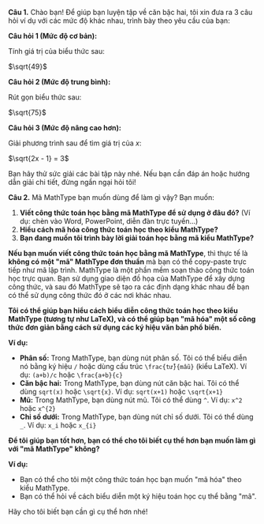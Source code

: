 **Câu 1.** Chào bạn! Để giúp bạn luyện tập về căn bậc hai, tôi xin đưa ra 3 câu hỏi ví dụ với các mức độ khác nhau, trình bày theo yêu cầu của bạn:

**Câu hỏi 1 (Mức độ cơ bản):**

Tính giá trị của biểu thức sau:

$\sqrt{49}$

**Câu hỏi 2 (Mức độ trung bình):**

Rút gọn biểu thức sau:

$\sqrt{75}$

**Câu hỏi 3 (Mức độ nâng cao hơn):**

Giải phương trình sau để tìm giá trị của $x$:

$\sqrt{2x - 1} = 3$

Bạn hãy thử sức giải các bài tập này nhé. Nếu bạn cần đáp án hoặc hướng dẫn giải chi tiết, đừng ngần ngại hỏi tôi!

**Câu 2.** Mã MathType bạn muốn dùng để làm gì vậy?  Bạn muốn:

1. **Viết công thức toán học bằng mã MathType để sử dụng ở đâu đó?** (Ví dụ: chèn vào Word, PowerPoint, diễn đàn trực tuyến...)
2. **Hiểu cách mã hóa công thức toán học theo kiểu MathType?**
3. **Bạn đang muốn tôi trình bày lời giải toán học bằng mã kiểu MathType?**

**Nếu bạn muốn viết công thức toán học bằng mã MathType**, thì thực tế là **không có một "mã" MathType đơn thuần** mà bạn có thể copy-paste trực tiếp như mã lập trình.  MathType là một phần mềm soạn thảo công thức toán học trực quan. Bạn sử dụng giao diện đồ họa của MathType để xây dựng công thức, và sau đó MathType sẽ tạo ra các định dạng khác nhau để bạn có thể sử dụng công thức đó ở các nơi khác nhau.

**Tôi có thể giúp bạn hiểu cách biểu diễn công thức toán học theo kiểu MathType (tương tự như LaTeX), và có thể giúp bạn "mã hóa" một số công thức đơn giản bằng cách sử dụng các ký hiệu văn bản phổ biến.**

**Ví dụ:**

* **Phân số:** Trong MathType, bạn dùng nút phân số.  Tôi có thể biểu diễn nó bằng ký hiệu `/` hoặc dùng cấu trúc `\frac{tử}{mẫu}` (kiểu LaTeX). Ví dụ:  `(a+b)/c` hoặc `\frac{a+b}{c}`
* **Căn bậc hai:** Trong MathType, bạn dùng nút căn bậc hai. Tôi có thể dùng `sqrt(x)` hoặc `\sqrt{x}`. Ví dụ: `sqrt(x+1)` hoặc `\sqrt{x+1}`
* **Mũ:** Trong MathType, bạn dùng nút mũ. Tôi có thể dùng `^`. Ví dụ: `x^2` hoặc `x^{2}`
* **Chỉ số dưới:** Trong MathType, bạn dùng nút chỉ số dưới. Tôi có thể dùng `_`. Ví dụ: `x_i` hoặc `x_{i}`

**Để tôi giúp bạn tốt hơn, bạn có thể cho tôi biết cụ thể hơn bạn muốn làm gì với "mã MathType" không?**

**Ví dụ:**

* Bạn có thể cho tôi một công thức toán học bạn muốn "mã hóa" theo kiểu MathType.
* Bạn có thể hỏi về cách biểu diễn một ký hiệu toán học cụ thể bằng "mã".

Hãy cho tôi biết bạn cần gì cụ thể hơn nhé!